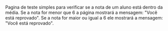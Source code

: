 Pagina de teste simples para verificar se a nota de um aluno está dentro da média.
Se a nota for menor que 6 a página mostrará a mensagem: "Você está reprovado".
Se a nota for maior ou igual a 6 ele mostrará a mensagem: "Você está reprovado".
